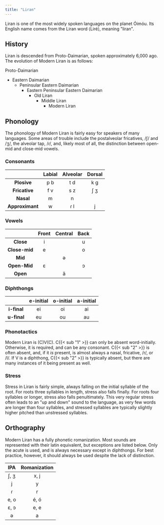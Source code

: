 ```yaml
---
title: "Liran"
---
```


Liran is one of the most widely spoken languages on the planet Óimóu.
Its English name comes from the Liran word ⟨Liré⟩, meaning "liran". 

## History

Liran is descended from Proto-Daimarian, spoken approximately 6,000 ago. 
The evolution of Modern Liran is as follows:

Proto-Daimarian
- Eastern Daimarian
  - Peninsular Eastern Daimarian
    - Eastern Peninsular Eastern Daimarian
      - Old Liran
        - Middle Liran
          - Modern Liran

## Phonology

The phonology of Modern Liran is fairly easy for speakers of many languages. 
Some areas of trouble include the postalveolar fricatives, /ʃ/ and /ʒ/, the alveolar tap, /ɾ/, and, likely most of all, the distinction between open-mid and close-mid vowels. 

### Consonants

|                 | Labial | Alveolar | Dorsal |
|:---------------:|:------:|:--------:|:------:|
|   **Plosive**   |   p b  |    t d   |   k g  |
|  **Fricative**  |   f v  |    s z   |   ʃ ʒ  |
|    **Nasal**    |    m   |     n    |        |
| **Approximant** |    w   |    ɾ l   |    j   |

### Vowels

|               | Front | Central | Back |
|:-------------:|:-----:|:-------:|:----:|
|   **Close**   |   i   |         |   u  |
| **Close-mid** |   e   |         |   o  |
|    **Mid**    |       |    ə    |      |
|  **Open-Mid** |   ɛ   |         |   ɔ  |
|    **Open**   |       |    ä    |      |

### Diphthongs

|             | e-initial | o-initial | a-initial |
|:-----------:|:---------:|:---------:|:---------:|
| **i-final** |     ei    |     oi    |     ai    |
| **u-final** |     eu    |     ou    |     au    |

### Phonotactics

Modern Liran is (C)V(C).
C{{< sub "1" >}} can only be absent word-initially. Otherwise, it is required, and can be any consonant. 
C{{< sub "2" >}} is often absent, and, if it _is_ present, is almost always a nasal, fricative, /r/, or /l/.
If V is a diphthong, C{{< sub "2" >}} is typically absent, but there are many instances of it being present as well. 

### Stress

Stress in Liran is fairly simple, always falling on the initial syllable of the root. 
For roots three syllables in length, stress also falls finally.
For roots four syllables or longer, stress also falls penultimately.
This very regular stress often leads to an "up and down" sound to the language, as very few words are longer than four syllables, and stressed syllables are typically slightly higher pitched than unstressed syllables.

## Orthography

Modern Liran has a fully phonetic romanization. 
Most sounds are represented with their latin equivalent, but exceptions are listed below.
Only the acute is used, and is always necessary except in diphthongs.
For best practice, however, it should always be used despite the lack of distinction.

|  IPA | Romanization |
|:----:|:------------:|
| ʃ, ʒ |     x, j     |
|   j  |       y      |
|   ɾ  |       r      |
| e, o |     é, ó     |
| ɛ, ɔ |     e, e     |
|   ə  |       a      |

<!--- 
Grammatical Changes:

Original Dative -> Genitive

Original Genitive -> General Suffix

Accusative -> Dative

New Locative Cases Emerge:

  Allative
  Illative
  Elative
  Inessive
  Adessive

--->

